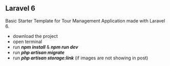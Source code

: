 ## Laravel 6

Basic Starter Template for Tour Management Application made with Laravel 6.

- download the project
- open terminal
- run ***npm install*** & ***npm run dev***
- run ***php artisan migrate***
- run ***php artisan storage:link*** (if images are not showing in post)
